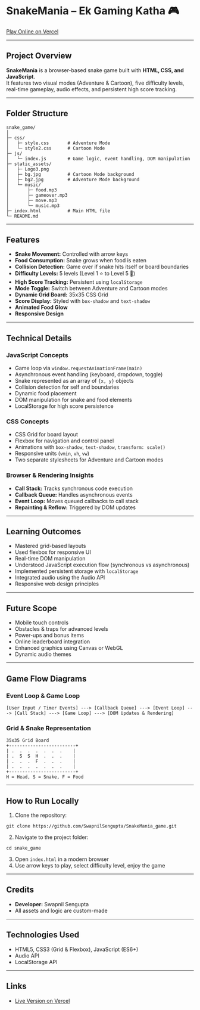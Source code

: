 # SnakeMania – Ek Gaming Katha 🎮

[Play Online on Vercel](https://snakemaniagame.vercel.app/)

---

## Project Overview
**SnakeMania** is a browser-based snake game built with **HTML, CSS, and JavaScript**.  
It features two visual modes (Adventure & Cartoon), five difficulty levels, real-time gameplay, audio effects, and persistent high score tracking.

---

## Folder Structure
```
snake_game/
│
├─ css/
│   ├─ style.css       # Adventure Mode
│   └─ style2.css      # Cartoon Mode
├─ js/
│   └─ index.js        # Game logic, event handling, DOM manipulation
├─ static_assets/
│   ├─ Logo3.png
│   ├─ bg.jpg          # Cartoon Mode background
│   ├─ bg2.jpg         # Adventure Mode background
│   └─ music/
│       ├─ food.mp3
│       ├─ gameover.mp3
│       ├─ move.mp3
│       └─ music.mp3
├─ index.html          # Main HTML file
└─ README.md
```

---

## Features
- **Snake Movement:** Controlled with arrow keys  
- **Food Consumption:** Snake grows when food is eaten  
- **Collision Detection:** Game over if snake hits itself or board boundaries  
- **Difficulty Levels:** 5 levels (Level 1 ⭐ to Level 5 👑)  
- **High Score Tracking:** Persistent using `localStorage`  
- **Mode Toggle:** Switch between Adventure and Cartoon modes  
- **Dynamic Grid Board:** 35x35 CSS Grid  
- **Score Display:** Styled with `box-shadow` and `text-shadow`  
- **Animated Food Glow**  
- **Responsive Design**  

---

## Technical Details

### JavaScript Concepts
- Game loop via `window.requestAnimationFrame(main)`  
- Asynchronous event handling (keyboard, dropdown, toggle)  
- Snake represented as an array of `{x, y}` objects  
- Collision detection for self and boundaries  
- Dynamic food placement  
- DOM manipulation for snake and food elements  
- LocalStorage for high score persistence  

### CSS Concepts
- CSS Grid for board layout  
- Flexbox for navigation and control panel  
- Animations with `box-shadow`, `text-shadow`, `transform: scale()`  
- Responsive units (`vmin`, `vh`, `vw`)  
- Two separate stylesheets for Adventure and Cartoon modes  

### Browser & Rendering Insights
- **Call Stack:** Tracks synchronous code execution  
- **Callback Queue:** Handles asynchronous events  
- **Event Loop:** Moves queued callbacks to call stack  
- **Repainting & Reflow:** Triggered by DOM updates  

---

## Learning Outcomes
- Mastered grid-based layouts  
- Used flexbox for responsive UI  
- Real-time DOM manipulation  
- Understood JavaScript execution flow (synchronous vs asynchronous)  
- Implemented persistent storage with `localStorage`  
- Integrated audio using the Audio API  
- Responsive web design principles  

---

## Future Scope
- Mobile touch controls  
- Obstacles & traps for advanced levels  
- Power-ups and bonus items  
- Online leaderboard integration  
- Enhanced graphics using Canvas or WebGL  
- Dynamic audio themes  

---

## Game Flow Diagrams

### Event Loop & Game Loop
```
[User Input / Timer Events] ---> [Callback Queue] ---> [Event Loop] ---> [Call Stack] ---> [Game Loop] ---> [DOM Updates & Rendering]
```

### Grid & Snake Representation
```
35x35 Grid Board
+-------------------------+
| .  .  .  .  .  .  .    |
| .  S  S  H  .  .  .    |
| .  .  .  F  .  .  .    |
| .  .  .  .  .  .  .    |
+-------------------------+
H = Head, S = Snake, F = Food
```

---

## How to Run Locally
1. Clone the repository:
```
git clone https://github.com/SwapnilSengupta/SnakeMania_game.git
```
2. Navigate to the project folder:
```
cd snake_game
```
3. Open `index.html` in a modern browser  
4. Use arrow keys to play, select difficulty level, enjoy the game  

---

## Credits
- **Developer:** Swapnil Sengupta  
- All assets and logic are custom-made  

---

## Technologies Used
- HTML5, CSS3 (Grid & Flexbox), JavaScript (ES6+)  
- Audio API  
- LocalStorage API  

---

## Links
- [Live Version on Vercel](https://snakemaniagame.vercel.app/)
